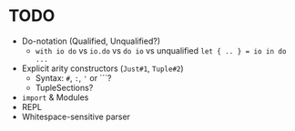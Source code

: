 # TODO

* Do-notation (Qualified, Unqualified?)
  * `with io do` vs `io.do` vs `do io` vs unqualified `let { .. } = io in do ...`
* Explicit arity constructors (`Just#1`, `Tuple#2`)
  * Syntax: `#`, `:`, `'` or `\``?
  * TupleSections?
* `import` & Modules
* REPL
* Whitespace-sensitive parser
